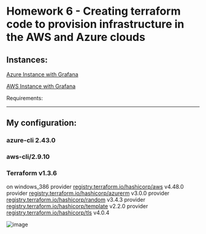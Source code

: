 # Homework 6 - Creating terraform code to provision infrastructure in the AWS and Azure clouds

## Instances:

[Azure Instance with Grafana](http://18.170.39.150)

[AWS Instance with Grafana](http://20.25.85.82/)

Requirements:

----


## My configuration:

### azure-cli 2.43.0

### aws-cli/2.9.10
### Terraform v1.3.6
on windows_386
provider [registry.terraform.io/hashicorp/aws](http://registry.terraform.io/hashicorp/aws) v4.48.0
provider [registry.terraform.io/hashicorp/azurerm](http://registry.terraform.io/hashicorp/azurerm) v3.0.0
provider [registry.terraform.io/hashicorp/random](http://registry.terraform.io/hashicorp/random) v3.4.3
provider [registry.terraform.io/hashicorp/template](http://registry.terraform.io/hashicorp/template) v2.2.0
provider [registry.terraform.io/hashicorp/tls](http://registry.terraform.io/hashicorp/tls) v4.0.4





![image](https://user-images.githubusercontent.com/117667360/210148511-629cd545-83b9-41e7-8fc5-b0361a308b63.png)

